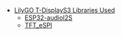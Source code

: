 - [LilyGO T-DisplayS3 Libraries Used](https://github.com/Xinyuan-LilyGO/T-Display-S3)
    - [ESP32-audioI2S](https://github.com/Xinyuan-LilyGO/T-Display-S3/tree/main/lib/ESP32-audioI2S-3.0.6)
    - [TFT_eSPI](https://github.com/Xinyuan-LilyGO/T-Display-S3/tree/main/lib/TFT_eSPI)